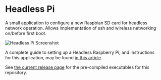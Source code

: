 # Headless Pi
A small application to configure a new Raspbian SD card for headless network operation.  Allows implementation of ssh and wireless networking on/before first boot.

![Headless Pi Screenshot](https://www.silverfoxcrafts.com/wp-content/uploads/2019/02/HeadlessPiScreenshot.png "Headless Pi Screenshot")

A complete guide to setting up a Headless Raspberry Pi, and instructions for this application, may be found [in this article](https://www.brewpiremix.com/headless-raspberry-pi/).

See [the current release page](https://github.com/lbussy/headless-pi/releases/latest) for the pre-compiled executables for this repository.
<!--stackedit_data:
eyJoaXN0b3J5IjpbODg1MjU4OTkwXX0=
-->